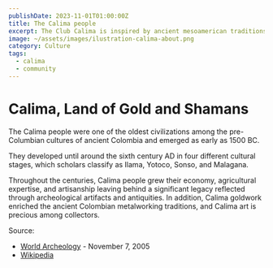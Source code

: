 ```yaml
---
publishDate: 2023-11-01T01:00:00Z
title: The Calima people
excerpt: The Club Calima is inspired by ancient mesoamerican traditions
image: ~/assets/images/ilustration-calima-about.png
category: Culture
tags:
  - calima
  - community
---
```


# Calima, Land of Gold and Shamans

The Calima people were one of the oldest civilizations among the pre-Columbian
cultures of ancient Colombia and emerged as early as 1500 BC.

They developed until around the sixth century AD in four different cultural
stages, which scholars classify as Ilama, Yotoco, Sonso, and Malagana.

Throughout the centuries, Calima people grew their economy, agricultural
expertise, and artisanship leaving behind a significant legacy reflected through
archeological artifacts and antiquities. In addition, Calima goldwork enriched
the ancient Colombian metalworking traditions, and Calima art is precious among
collectors.


Source:
- [World Archeology](https://www.world-archaeology.com/features/calima-land-of-gold-and-shamans/) - November 7, 2005
- [Wikipedia](https://en.wikipedia.org/wiki/Calima_culture)
